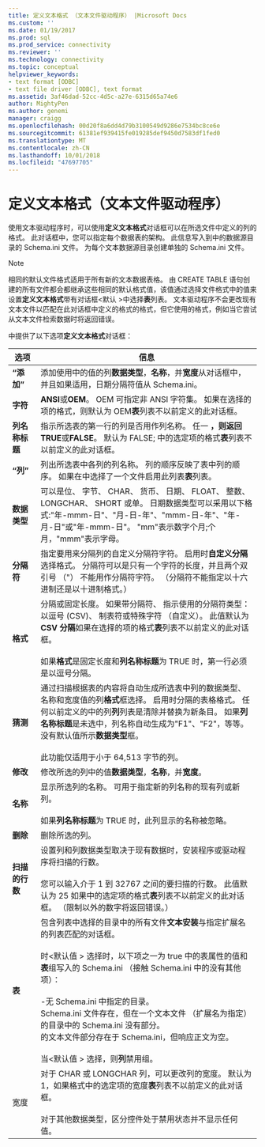 ```yaml
---
title: 定义文本格式 （文本文件驱动程序） |Microsoft Docs
ms.custom: ''
ms.date: 01/19/2017
ms.prod: sql
ms.prod_service: connectivity
ms.reviewer: ''
ms.technology: connectivity
ms.topic: conceptual
helpviewer_keywords:
- text format [ODBC]
- text file driver [ODBC], text format
ms.assetid: 3af46dad-52cc-4d5c-a27e-6315d65a74e6
author: MightyPen
ms.author: genemi
manager: craigg
ms.openlocfilehash: 00d20f8a6dd4d79b3100549d9286e7534bc8ce6e
ms.sourcegitcommit: 61381ef939415fe019285def9450d7583df1fed0
ms.translationtype: MT
ms.contentlocale: zh-CN
ms.lasthandoff: 10/01/2018
ms.locfileid: "47697705"
---
```

# <a name="defining-text-format-text-file-driver"></a>定义文本格式（文本文件驱动程序）
使用文本驱动程序时，可以使用**定义文本格式**对话框可以在所选文件中定义的列的格式。 此对话框中，您可以指定每个数据表的架构。 此信息写入到中的数据源目录的 Schema.ini 文件。 为每个文本数据源目录创建单独的 Schema.ini 文件。  
  
> [!NOTE]  
>  相同的默认文件格式适用于所有新的文本数据表格。 由 CREATE TABLE 语句创建的所有文件都会都继承这些相同的默认格式值，该值通过选择文件格式中的值来设置**定义文本格式**带有对话框\<默认 >中选择**表**列表。 文本驱动程序不会更改现有文本文件以匹配在此对话框中定义的格式的格式，但它使用的格式，例如当它尝试从文本文件检索数据时将返回错误。  
  
 中提供了以下选项**定义文本格式**对话框：  
  
|选项|信息|  
|------------|-----------------|  
|**“添加”**|添加使用中的值的列**数据类型**，**名称**，并**宽度**从对话框中，并且如果适用，日期分隔符值从 Schema.ini。|  
|**字符**|**ANSI**或**OEM**。 OEM 可指定非 ANSI 字符集。 如果在选择的项的格式，则默认为 OEM**表**列表不以前定义的此对话框。|  
|**列名称标题**|指示所选表的第一行的列是否用作列名称。 任一 **，则返回 TRUE**或**FALSE**。 默认为 FALSE; 中的选定项的格式**表**列表不以前定义的此对话框。|  
|**“列”**|列出所选表中各列的列名称。 列的顺序反映了表中列的顺序。 如果在中选择了一个文件启用此列表**表**列表。|  
|**数据类型**|可以是位、 字节、 CHAR、 货币、 日期、 FLOAT、 整数、 LONGCHAR、 SHORT 或单。 日期数据类型可以采用以下格式:"年-mmm-日"、"月-日-年"、"mmm-日-年"、"年-月-日"或"年-mmm-日"。 "mm"表示数字个月;个月，"mmm"表示字母。|  
|**分隔符**|指定要用来分隔列的自定义分隔符字符。 启用时**自定义分隔**选择格式。 分隔符可以是只有一个字符的长度，并且两个双引号 （"） 不能用作分隔符字符。 （分隔符不能指定以十六进制还是以十进制格式。）|  
|**格式**|分隔或固定长度。 如果带分隔符、 指示使用的分隔符类型： 以逗号 (CSV)、 制表符或特殊字符 （自定义）。 此值默认为**CSV 分隔**如果在选择的项的格式**表**列表不以前定义的此对话框。<br /><br /> 如果**格式**是固定长度和**列名称标题**为 TRUE 时，第一行必须是以逗号分隔。|  
|**猜测**|通过扫描根据表的内容将自动生成所选表中列的数据类型、 名称和宽度值的列**格式**框选择。 启用时分隔的表格格式。 任何以前定义的中的列**列**列表是清除并替换为新条目。 如果**列名称标题**是未选中，列名称自动生成为"F1"、"F2"，等等。 没有默认值所示**数据类型**框。<br /><br /> 此功能仅适用于小于 64,513 字节的列。|  
|**修改**|修改所选的列中的值**数据类型**，**名称**，并**宽度**。|  
|**名称**|显示所选列的名称。 可用于指定新的列名称的现有列或新列。<br /><br /> 如果**列名称标题**为 TRUE 时，此列显示的名称被忽略。|  
|**删除**|删除所选的列。|  
|**扫描的行数**|设置列和列数据类型取决于现有数据时，安装程序或驱动程序将扫描的行数。<br /><br /> 您可以输入介于 1 到 32767 之间的要扫描的行数。 此值默认为 25 如果中的选定项的格式**表**列表不以前定义的此对话框。 （限制以外的数字将返回错误。）|  
|**表**|包含列表中选择的目录中的所有文件**文本安装**与指定扩展名的列表匹配的对话框。<br /><br /> 时\<默认值 > 选择时，以下项之一为 true 中的表属性的值和**表**组写入的 Schema.ini （接触 Schema.ini 中的没有其他项）：<br /><br /> -无 Schema.ini 中指定的目录。<br />Schema.ini 文件存在，但在一个文本文件 （扩展名为指定） 的目录中的 Schema.ini 没有部分。<br />的文本文件部分存在于 Schema.ini，但响应正文为空。<br /><br /> 当\<默认值 > 选择，则**列**禁用组。|  
|宽度|对于 CHAR 或 LONGCHAR 列，可以更改列的宽度。 默认为 1，如果格式中的选定项的宽度**表**列表不以前定义的此对话框。<br /><br /> 对于其他数据类型，区分控件处于禁用状态并不显示任何值。|
